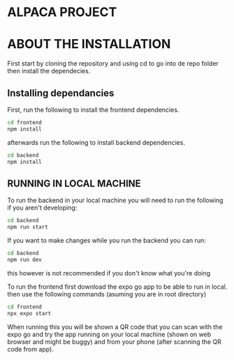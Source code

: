 # ALPACA PROJECT

# ABOUT THE INSTALLATION

First start by cloning the repository and using cd to go into de repo folder then install the dependecies.
## Installing dependancies

First, run the following to install the frontend dependencies.
```bash
cd frontend
npm install
```
afterwards run the following to install backend dependencies.
```bash
cd backend
npm install
```

## RUNNING IN LOCAL MACHINE

To run the backend in your local machine you will need to run the following if you aren't developing:
```bash
cd backend
npm run start
```
If you want to make changes while you run the backend you can run:
```bash
cd backend
npm run dev
```
this however is not recommended if you don't know what you're doing

To run the frontend first download the expo go app to be able to run in local.
then use the following commands (asuming you are in root directory)
```bash
cd frontend
npx expo start
```
When running this you will be shown a QR code that you can scan with the expo go and try the app running on your local machine (shown on web browser and might be buggy) and from your phone (after scanning the QR code from app).
